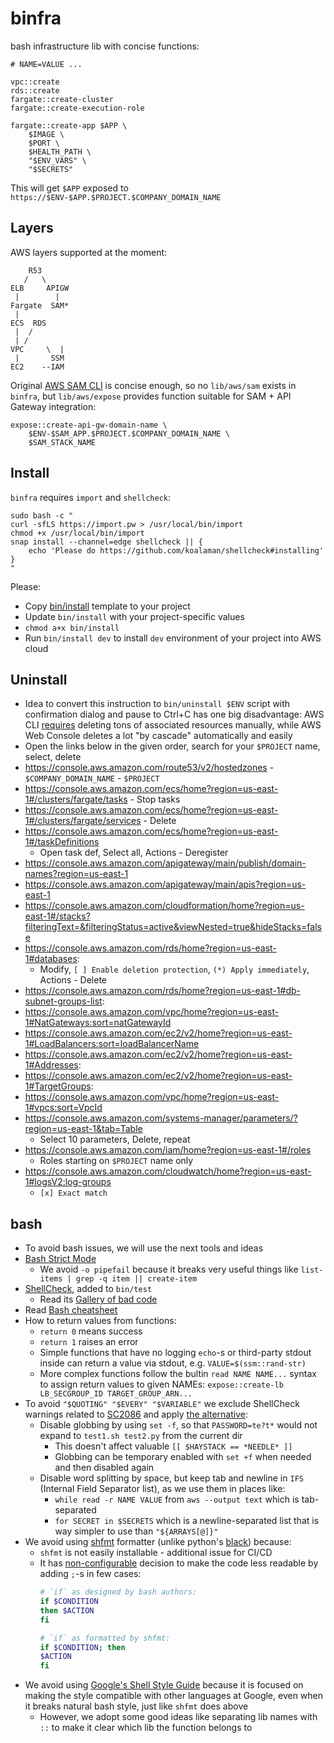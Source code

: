 # binfra

bash infrastructure lib with concise functions:

```
# NAME=VALUE ...

vpc::create
rds::create
fargate::create-cluster
fargate::create-execution-role

fargate::create-app $APP \
    $IMAGE \
    $PORT \
    $HEALTH_PATH \
    "$ENV_VARS" \
    "$SECRETS"
```

This will get `$APP` exposed to `https://$ENV-$APP.$PROJECT.$COMPANY_DOMAIN_NAME`

## Layers

AWS layers supported at the moment:

```
    R53
   /   \
ELB     APIGW
 |        |    
Fargate  SAM*
 |
ECS  RDS
 |  /
 | /
VPC     \  |
 |       SSM
EC2    --IAM
```

Original [AWS SAM CLI](https://docs.aws.amazon.com/serverless-application-model/latest/developerguide/serverless-sam-cli-command-reference.html)
is concise enough, so no `lib/aws/sam` exists in `binfra`,
but `lib/aws/expose` provides function suitable for SAM + API Gateway integration:

```
expose::create-api-gw-domain-name \
    $ENV-$SAM_APP.$PROJECT.$COMPANY_DOMAIN_NAME \
    $SAM_STACK_NAME
```

## Install

`binfra` requires `import` and `shellcheck`:

```
sudo bash -c "
curl -sfLS https://import.pw > /usr/local/bin/import
chmod +x /usr/local/bin/import
snap install --channel=edge shellcheck || {
    echo 'Please do https://github.com/koalaman/shellcheck#installing'
}
"
```

Please:
* Copy [bin/install](bin/install?raw=true) template to your project
* Update `bin/install` with your project-specific values
* `chmod a+x bin/install`
* Run `bin/install dev` to install `dev` environment of your project into AWS cloud

## Uninstall

* Idea to convert this instruction to `bin/uninstall $ENV` script
  with confirmation dialog and pause to Ctrl+C
  has one big disadvantage: AWS CLI [requires](https://docs.aws.amazon.com/cli/latest/reference/ec2/delete-vpc.html)
  deleting tons of associated resources manually,
  while AWS Web Console deletes a lot "by cascade" automatically and easily
* Open the links below in the given order, search for your `$PROJECT` name, select, delete
* https://console.aws.amazon.com/route53/v2/hostedzones - `$COMPANY_DOMAIN_NAME` - `$PROJECT`
* https://console.aws.amazon.com/ecs/home?region=us-east-1#/clusters/fargate/tasks - Stop tasks
* https://console.aws.amazon.com/ecs/home?region=us-east-1#/clusters/fargate/services - Delete
* https://console.aws.amazon.com/ecs/home?region=us-east-1#/taskDefinitions
    * Open task def, Select all, Actions - Deregister
* https://console.aws.amazon.com/apigateway/main/publish/domain-names?region=us-east-1
* https://console.aws.amazon.com/apigateway/main/apis?region=us-east-1
* https://console.aws.amazon.com/cloudformation/home?region=us-east-1#/stacks?filteringText=&filteringStatus=active&viewNested=true&hideStacks=false
* https://console.aws.amazon.com/rds/home?region=us-east-1#databases:
    * Modify, `[ ] Enable deletion protection`, `(*) Apply immediately`, Actions - Delete
* https://console.aws.amazon.com/rds/home?region=us-east-1#db-subnet-groups-list:
* https://console.aws.amazon.com/vpc/home?region=us-east-1#NatGateways:sort=natGatewayId
* https://console.aws.amazon.com/ec2/v2/home?region=us-east-1#LoadBalancers:sort=loadBalancerName
* https://console.aws.amazon.com/ec2/v2/home?region=us-east-1#Addresses:
* https://console.aws.amazon.com/ec2/v2/home?region=us-east-1#TargetGroups:
* https://console.aws.amazon.com/vpc/home?region=us-east-1#vpcs:sort=VpcId
* https://console.aws.amazon.com/systems-manager/parameters/?region=us-east-1&tab=Table
    * Select 10 parameters, Delete, repeat
* https://console.aws.amazon.com/iam/home?region=us-east-1#/roles
    * Roles starting on `$PROJECT` name only
* https://console.aws.amazon.com/cloudwatch/home?region=us-east-1#logsV2:log-groups
    * `[x] Exact match`

## bash

* To avoid bash issues, we will use the next tools and ideas
* [Bash Strict Mode](http://redsymbol.net/articles/unofficial-bash-strict-mode/)
    * We avoid `-o pipefail` because it breaks very useful things like
     `list-items | grep -q item || create-item`
* [ShellCheck](https://www.shellcheck.net/), added to `bin/test`
    * Read its [Gallery of bad code](https://github.com/koalaman/shellcheck#gallery-of-bad-code)
* Read [Bash cheatsheet](https://devhints.io/bash)
* How to return values from functions:
    * `return 0` means success
    * `return 1` raises an error
    * Simple functions that have no logging `echo`-s or third-party stdout inside
      can return a value via stdout, e.g. `VALUE=$(ssm::rand-str)`
    * More complex functions follow the bultin `read NAME NAME...` syntax
      to assign return values to given NAMEs:
      `expose::create-lb LB_SECGROUP_ID TARGET_GROUP_ARN...`
* To avoid `"$QUOTING" "$EVERY" "$VARIABLE"`
  we exclude ShellCheck warnings related to [SC2086](https://github.com/koalaman/shellcheck/wiki/SC2086)
  and apply [the alternative](https://github.com/koalaman/shellcheck/wiki/SC2086#exceptions):
    * Disable globbing by using `set -f`, so that `PASSWORD=te?t*`
      would not expand to `test1.sh test2.py` from the current dir
        * This doesn't affect valuable `[[ $HAYSTACK == *NEEDLE* ]]`
        * Globbing can be temporary enabled with `set +f` when needed
          and then disabled again
    * Disable word splitting by space,
      but keep tab and newline in `IFS` (Internal Field Separator list),
      as we use them in places like:
        * `while read -r NAME VALUE` from `aws --output text` which is tab-separated
        * `for SECRET in $SECRETS` which is a newline-separated list
          that is way simpler to use than `"${ARRAYS[@]}"`
* We avoid using [shfmt](https://github.com/mvdan/sh) formatter
  (unlike python's [black](https://github.com/psf/black)) because:
    * `shfmt` is not easily installable - additional issue for CI/CD
    * It has [non-configurable](https://github.com/mvdan/sh/issues/248#issuecomment-396675460)
      decision to make the code less readable by adding `;`-s in few cases:
      ```bash
      # `if` as designed by bash authors:
      if $CONDITION
      then $ACTION
      fi

      # `if` as formatted by shfmt:
      if $CONDITION; then
      $ACTION
      fi
      ```
* We avoid using [Google's Shell Style Guide](https://google.github.io/styleguide/shellguide.html)
  because it is focused on making the style compatible with other languages at Google,
  even when it breaks natural bash style, just like `shfmt` does above
    * However, we adopt some good ideas like separating lib names with `::`
      to make it clear which lib the function belongs to
